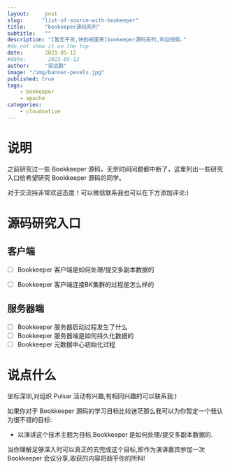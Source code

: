 ```yaml
---
layout:     post 
slug:      "list-of-source-with-bookeeper"
title:      "bookeeper源码系列"
subtitle:   ""
description: "[暂无干货,快到碗里来]bookeeper源码系列,欢迎投稿."
#do not show it on the top
date:       2021-05-12
#date:       2023-05-12
author:     "梁远鹏"
image: "/img/banner-pexels.jpg"
published: true
tags:
    - bookeeper
    - apache
categories: 
    - cloudnative
---
```



# 说明

之前研究过一些 Bookkeeper 源码，无奈时间问题都中断了，这里列出一些研究入口给希望研究 Bookkeeper 源码的同学。

对于交流持非常欢迎态度！可以微信联系我也可以在下方添加评论:)

# 源码研究入口

## 客户端

- [ ] Bookkeeper 客户端是如何处理/提交多副本数据的
- [ ] Bookkeeper 客户端连接BK集群的过程是怎么样的


## 服务器端

- [ ] Bookkeeper 服务器启动过程发生了什么
- [ ] Bookkeeper 服务器端是如何持久化数据的
- [ ] Bookkeeper 元数据中心初始化过程

# 说点什么

坐标深圳,对组织 Pulsar 活动有兴趣,有相同兴趣的可以联系我:)

如果你对于 Bookkeeper 源码的学习目标比较迷茫那么我可以为你暂定一个我认为很不错的目标:

- 以演讲这个技术主题为目标,Bookkeeper 是如何处理/提交多副本数据的.

当你理解足够深入时可以真正的去完成这个目标,即作为演讲嘉宾参加一次 Bookkeeper 会议分享,收获的内容将超乎你的所料!